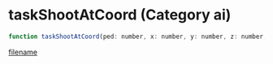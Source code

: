 # taskShootAtCoord (Category ai)

```js
function taskShootAtCoord(ped: number, x: number, y: number, z: number, duration: number, firingPattern: number): void
```

[filename](taskShootAtCoord_m.md ':include')